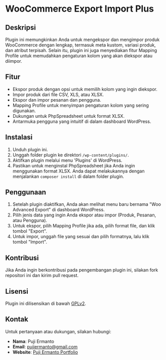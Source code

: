 # WooCommerce Export Import Plus

## Deskripsi
Plugin ini memungkinkan Anda untuk mengekspor dan mengimpor produk WooCommerce dengan lengkap, termasuk meta kustom, variasi produk, dan atribut terpisah. Selain itu, plugin ini juga menyediakan fitur Mapping Profile untuk memudahkan pengaturan kolom yang akan diekspor atau diimpor.

## Fitur
- Ekspor produk dengan opsi untuk memilih kolom yang ingin diekspor.
- Impor produk dari file CSV, XLS, atau XLSX.
- Ekspor dan impor pesanan dan pengguna.
- Mapping Profile untuk menyimpan pengaturan kolom yang sering digunakan.
- Dukungan untuk PhpSpreadsheet untuk format XLSX.
- Antarmuka pengguna yang intuitif di dalam dashboard WordPress.

## Instalasi
1. Unduh plugin ini.
2. Unggah folder plugin ke direktori `/wp-content/plugins/`.
3. Aktifkan plugin melalui menu 'Plugins' di WordPress.
4. Pastikan untuk menginstal PhpSpreadsheet jika Anda ingin menggunakan format XLSX. Anda dapat melakukannya dengan menjalankan `composer install` di dalam folder plugin.

## Penggunaan
1. Setelah plugin diaktifkan, Anda akan melihat menu baru bernama "Woo Advanced Export" di dashboard WordPress.
2. Pilih jenis data yang ingin Anda ekspor atau impor (Produk, Pesanan, atau Pengguna).
3. Untuk ekspor, pilih Mapping Profile jika ada, pilih format file, dan klik tombol "Export".
4. Untuk impor, unggah file yang sesuai dan pilih formatnya, lalu klik tombol "Import".

## Kontribusi
Jika Anda ingin berkontribusi pada pengembangan plugin ini, silakan fork repositori ini dan kirim pull request.

## Lisensi
Plugin ini dilisensikan di bawah [GPLv2](http://www.gnu.org/licenses/gpl-2.0.html).

## Kontak
Untuk pertanyaan atau dukungan, silakan hubungi:
- **Nama**: Puji Ermanto
- **Email**: pujiermanto@gmail.com
- **Website**: [Puji Ermanto Portfolio](https://pujiermanto-portfolio.vercel.app)